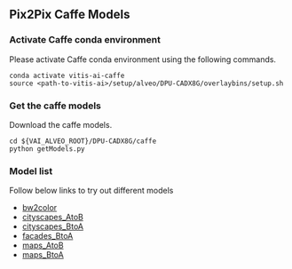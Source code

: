 ## Pix2Pix Caffe Models


### Activate Caffe conda environment

Please activate Caffe conda environment using the following commands.

```
conda activate vitis-ai-caffe
source <path-to-vitis-ai>/setup/alveo/DPU-CADX8G/overlaybins/setup.sh
```


### Get the caffe models

Download the caffe models.

```
cd ${VAI_ALVEO_ROOT}/DPU-CADX8G/caffe
python getModels.py
```

### Model list

Follow below links to try out different models

- [bw2color](bw2color)
- [cityscapes_AtoB](cityscapes_AtoB)
- [cityscapes_BtoA](cityscapes_BtoA)
- [facades_BtoA](facades_BtoA)
- [maps_AtoB](maps_AtoB)
- [maps_BtoA](maps_BtoA)
